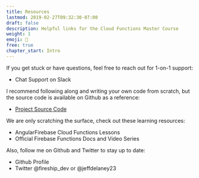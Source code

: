 ```yaml
---
title: Resources
lastmod: 2019-02-27T09:32:30-07:00
draft: false
description: Helpful links for the Cloud Functions Master Course
weight: 1
emoji: 👶
free: true
chapter_start: Intro 
---
```


If you get stuck or have questions, feel free to reach out for 1-on-1 support: 

- Chat Support on Slack


I recommend following along and writing your own code from scratch, but the source code is available on Github as a reference:

- [Project Source Code](https://github.com/codediodeio/cloud-functions-master-course)


We are only scratching the surface, check out these learning resources: 

- AngularFirebase Cloud Functions Lessons 
- Official Firebase Functions Docs and Video Series


Also, follow me on Github and Twitter to stay up to date:

- Github Profile
- Twitter @fireship_dev or @jeffdelaney23
